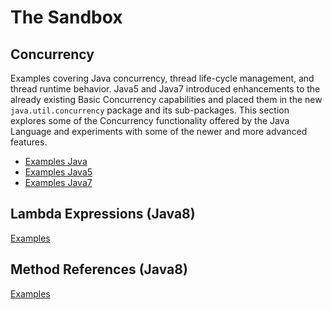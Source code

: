 The Sandbox
===========

## Concurrency
Examples covering Java concurrency, thread life-cycle management, and thread runtime behavior. Java5 and
Java7 introduced enhancements to the already existing Basic Concurrency capabilities and placed them in
the new `java.util.concurrency` package and its sub-packages. This section explores some of the Concurrency
functionality offered by the Java Language and experiments with some of the newer and more advanced features.

- [Examples Java](src/main/java/org/soabridge/reference/general/concurrency)
- [Examples Java5](src/main/java/org/soabridge/reference/java5/concurrency)
- [Examples Java7](src/main/java/org/soabridge/reference/java7/concurrency)

## Lambda Expressions (Java8)

[Examples](src/main/java/org/soabridge/reference/java8/lambda)

## Method References (Java8)

[Examples](src/main/java/org/soabridge/reference/java8/methodref)